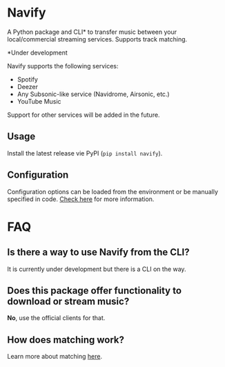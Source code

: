 # Navify

A Python package and CLI* to transfer music between your local/commercial streaming services. Supports track matching.

*Under development

Navify supports the following services:
- Spotify
- Deezer
- Any Subsonic-like service (Navidrome, Airsonic, etc.)
- YouTube Music

Support for other services will be added in the future.

## Usage

Install the latest release vie PyPI (`pip install navify`).

## Configuration

Configuration options can be loaded from the environment or be manually specified in code. [Check here](https://github.com/WilliamNT/navify/wiki/Configuration) for more information.

# FAQ

## Is there a way to use Navify from the CLI?
It is currently under development but there is a CLI on the way.

## Does this package offer functionality to download or stream music?
**No**, use the official clients for that.

## How does matching work?

Learn more about matching [here](https://github.com/WilliamNT/navify/wiki/Track-matching).
